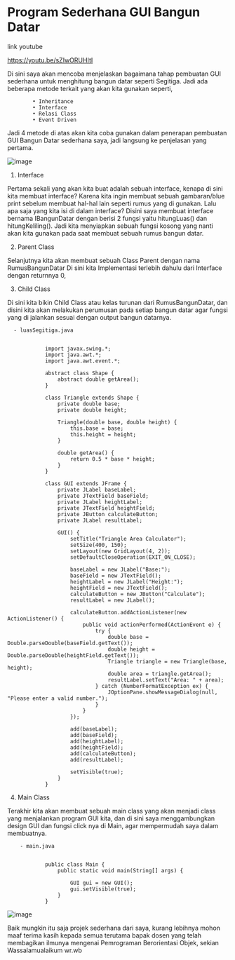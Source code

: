# Program Sederhana GUI Bangun Datar

link youtube

https://youtu.be/sZIwORUHItI

Di sini saya akan mencoba menjelaskan bagaimana tahap pembuatan GUI sederhana untuk
menghitung bangun datar seperti Segitiga. Jadi ada beberapa
metode terkait yang akan kita gunakan seperti,

            • Inheritance
            • Interface
            • Relasi Class
            • Event Driven
            
Jadi 4 metode di atas akan kita coba gunakan dalam penerapan pembuatan GUI Bangun
Datar sederhana saya, jadi langsung ke penjelasan yang pertama.


![image](https://user-images.githubusercontent.com/115923969/212537369-516b2ad0-f6ee-401a-ae46-2ef733a76b49.png)


1. Interface

Pertama sekali yang akan kita buat adalah sebuah interface, kenapa di sini kita
membuat interface? Karena kita ingin membuat sebuah gambaran/blue print sebelum
membuat hal-hal lain seperti rumus yang di gunakan.
Lalu apa saja yang kita isi di dalam interface? Disini saya membuat interface
bernama IBangunDatar dengan berisi 2 fungsi yaitu hitungLuas() dan hitungKeliling().
Jadi kita menyiapkan sebuah fungsi kosong yang nanti akan kita gunakan pada saat
membuat sebuah rumus bangun datar.


2. Parent Class

Selanjutnya kita akan membuat sebuah Class Parent dengan nama
RumusBangunDatar Di sini kita Implementasi terlebih dahulu dari Interface dengan
returnnya 0,


3. Child Class

Di sini kita bikin Child Class atau kelas turunan dari RumusBangunDatar, dan
disini kita akan melakukan perumusan pada setiap bangun datar agar fungsi yang di
jalankan sesuai dengan output bangun datarnya.






      - luasSegitiga.java


                import javax.swing.*;
                import java.awt.*;
                import java.awt.event.*;

                abstract class Shape {
                    abstract double getArea();
                }

                class Triangle extends Shape {
                    private double base;
                    private double height;

                    Triangle(double base, double height) {
                        this.base = base;
                        this.height = height;
                    }

                    double getArea() {
                        return 0.5 * base * height;
                    }
                }

                class GUI extends JFrame {
                    private JLabel baseLabel;
                    private JTextField baseField;
                    private JLabel heightLabel;
                    private JTextField heightField;
                    private JButton calculateButton;
                    private JLabel resultLabel;

                    GUI() {
                        setTitle("Triangle Area Calculator");
                        setSize(400, 150);
                        setLayout(new GridLayout(4, 2));
                        setDefaultCloseOperation(EXIT_ON_CLOSE);

                        baseLabel = new JLabel("Base:");
                        baseField = new JTextField();
                        heightLabel = new JLabel("Height:");
                        heightField = new JTextField();
                        calculateButton = new JButton("Calculate");
                        resultLabel = new JLabel();

                        calculateButton.addActionListener(new ActionListener() {
                            public void actionPerformed(ActionEvent e) {
                                try {
                                    double base = Double.parseDouble(baseField.getText());
                                    double height = Double.parseDouble(heightField.getText());
                                    Triangle triangle = new Triangle(base, height);
                                    double area = triangle.getArea();
                                    resultLabel.setText("Area: " + area);
                                } catch (NumberFormatException ex) {
                                    JOptionPane.showMessageDialog(null, "Please enter a valid number.");
                                }
                            }
                        });

                        add(baseLabel);
                        add(baseField);
                        add(heightLabel);
                        add(heightField);
                        add(calculateButton);
                        add(resultLabel);

                        setVisible(true);
                    }
                }










4. Main Class

Terakhir kita akan membuat sebuah main class yang akan menjadi class yang
menjalankan program GUI kita, dan di sini saya menggambungkan design GUI dan
fungsi click nya di Main, agar mempermudah saya dalam membuatnya.





















        - main.java


                public class Main {
                    public static void main(String[] args) {

                        GUI gui = new GUI();
                        gui.setVisible(true);
                    }
                }








![image](https://user-images.githubusercontent.com/115923969/212537659-61a0e7be-cd01-45e3-b0cb-e1918ccef092.png)


Baik mungkin itu saja projek sederhana dari saya, kurang lebihnya mohon maaf terima
kasih kepada semua terutama bapak dosen yang telah membagikan ilmunya mengenai
Pemrograman Berorientasi Objek, sekian Wassalamualaikum wr.wb
